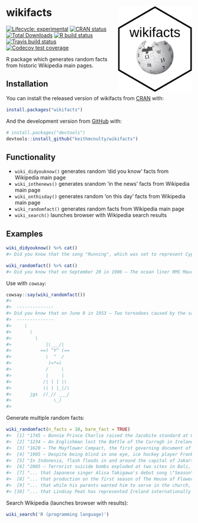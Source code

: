 
<!-- README.md is generated from README.Rmd. Please edit that file -->

# wikifacts <img src="wikifacts.png" align="right" width="200"/>

<!-- badges: start -->

[![Lifecycle:
experimental](https://img.shields.io/badge/lifecycle-experimental-orange.svg)](https://www.tidyverse.org/lifecycle/#experimental)
[![CRAN
status](https://www.r-pkg.org/badges/version/wikifacts)](https://CRAN.R-project.org/package=wikifacts)
[![Total
Downloads](http://cranlogs.r-pkg.org/badges/grand-total/wikifacts?color=green)](https://cran.r-project.org/package=wikifacts)
[![R build
status](https://github.com/keithmcnulty/wikifacts/workflows/R-CMD-check/badge.svg)](https://github.com/keithmcnulty/wikifacts/actions)
[![Travis build
status](https://travis-ci.com/keithmcnulty/wikifacts.svg?branch=master)](https://travis-ci.com/keithmcnulty/wikifacts)
[![Codecov test
coverage](https://codecov.io/gh/keithmcnulty/wikifacts/branch/master/graph/badge.svg)](https://codecov.io/gh/keithmcnulty/wikifacts?branch=master)
<!-- badges: end -->

R package which generates random facts from historic Wikipedia main
pages.

## Installation

You can install the released version of wikifacts from
[CRAN](https://CRAN.R-project.org) with:

``` r
install.packages("wikifacts")
```

And the development version from [GitHub](https://github.com/) with:

``` r
# install.packages("devtools")
devtools::install_github("keithmcnulty/wikifacts")
```

## Functionality

  - `wiki_didyouknow()` generates random ‘did you know’ facts from
    Wikipedia main page
  - `wiki_inthenews()` generates srandom ‘in the news’ facts from
    Wikipedia main page
  - `wiki_onthisday()` generates random ‘on this day’ facts from
    Wikipedia main page
  - `wiki_randomfact()` generates random facts from Wikipedia main page
  - `wiki_search()` launches browser with Wikipedia search results

## Examples

``` r
wiki_didyouknow() %>% cat()
#> Did you know that the song "Running", which was set to represent Cyprus in the Eurovision Song Contest 2020, was sung by a German-born singer of Greek and American ancestry? (Courtesy of Wikipedia)
```

``` r
wiki_randomfact() %>% cat()
#> Did you know that on September 20 in 1906 – The ocean liner RMS Mauretania, the largest and fastest ship in the world at the time, was launched. (Courtesy of Wikipedia)
```

Use with `cowsay`:

``` r
cowsay::say(wiki_randomfact())
#> 
#>  -------------- 
#> Did you know that on June 8 in 1953 – Two tornadoes caused by the same storm killed more than 200 people in Flint, Michigan and Worcester, Massachusetts, cities more than 650 miles (1,050 km) apart. (Courtesy of Wikipedia) 
#>  --------------
#>     \
#>       \
#>         \
#>             |\___/|
#>           ==) ^Y^ (==
#>             \  ^  /
#>              )=*=(
#>             /     \
#>             |     |
#>            /| | | |\
#>            \| | |_|/\
#>       jgs  //_// ___/
#>                \_)
#> 
```

Generate multiple random facts:

``` r
wiki_randomfact(n_facts = 10, bare_fact = TRUE)
#>  [1] "1745 – Bonnie Prince Charlie raised the Jacobite standard at Glenfinnan in the Scottish Highlands to begin the Second Jacobite Rising."                                                               
#>  [2] "1234 – An Englishman lost the Battle of the Curragh in Ireland, at the same place where an Australian would win the 1297 Battle of Stirling Bridge in Scotland."                                      
#>  [3] "1620 – The Mayflower Compact, the first governing document of the Plymouth Colony, was signed by 41 of the Mayflower's passengers while the ship was anchored in what is now Provincetown Harbor."    
#>  [4] "1905 – Despite being blind in one eye, ice hockey player Frank McGee set the record for most goals in a Stanley Cup game when he scored 14 against the Dawson City Nuggets."                          
#>  [5] "In Indonesia, flash floods in and around the capital of Jakarta kill at least 60 people."                                                                                                             
#>  [6] "2005 – Terrorist suicide bombs exploded at two sites in Bali, Indonesia, killing twenty people and injuring over 120 others."                                                                         
#>  [7] "... that Japanese singer Alisa Takigawa's debut song \"Season\" was originally a demo that was not intended to be her debut release?"                                                                 
#>  [8] "... that production on the first season of The House of Flowers was shut down twice—after an earthquake injured one of the leads, and when a store objected to homosexual content being filmed there?"
#>  [9] "... that while his parents wanted him to serve in the church, Albert Methfessel pursued his interest in music, becoming a key figure in German folk and male voice singing in the 19th century?"      
#> [10] "... that Lindsay Peat has represented Ireland internationally at association football, basketball, and rugby union?"
```

Search Wikipedia (launches browser with results):

``` r
wiki_search('R (programming language)')
```
